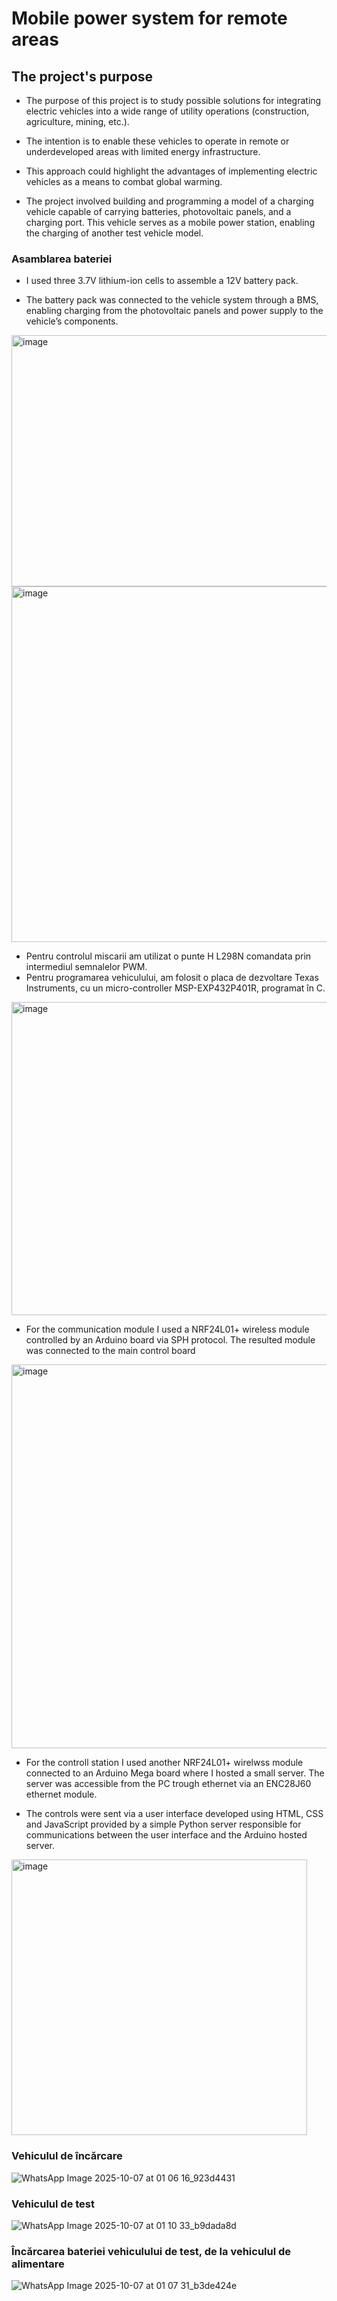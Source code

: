 # Mobile power system for remote areas

## The project's purpose

* The purpose of this project is to study possible solutions for integrating electric vehicles into a wide range of utility operations (construction, agriculture, mining, etc.).

* The intention is to enable these vehicles to operate in remote or underdeveloped areas with limited energy infrastructure.

* This approach could highlight the advantages of implementing electric vehicles as a means to combat global warming.

* The project involved building and programming a model of a charging vehicle capable of carrying batteries, photovoltaic panels, and a charging port. This vehicle serves as a mobile power station, enabling the charging of another test vehicle model.

### Asamblarea bateriei

* I used three 3.7V lithium-ion cells to assemble a 12V battery pack.

* The battery pack was connected to the vehicle system through a BMS, enabling charging from the photovoltaic panels and power supply to the vehicle’s components.

<img width="645" height="402" alt="image" margin="auto" src="https://github.com/user-attachments/assets/e9646983-35a1-4cc7-8804-a6f2818496e7" />
<img width="724" height="569" alt="image" src="https://github.com/user-attachments/assets/ca2100ab-5960-4206-860f-aab99be8a98b" />


* Pentru controlul miscarii am utilizat o punte H L298N comandata prin intermediul semnalelor PWM.
* Pentru programarea vehiculului, am folosit o placa de dezvoltare Texas Instruments, cu un micro-controller MSP-EXP432P401R, programat în C.
  
<img width="674" height="501" alt="image" src="https://github.com/user-attachments/assets/b5e43e4a-448e-4b9d-a211-225762167861" />

* For the communication module I used a NRF24L01+ wireless module controlled by an Arduino board via SPH protocol. The resulted module was connected to the main control board   
<img width="530" height="614" alt="image" src="https://github.com/user-attachments/assets/c7b1137a-373e-4deb-80e0-4debf06c95ae" />

* For the controll station I used another NRF24L01+ wirelwss module connected to an Arduino Mega board where I hosted a small server. The server was accessible from the PC trough ethernet via an ENC28J60 ethernet module.
  
* The controls were sent via a user interface developed using HTML, CSS and JavaScript provided by a simple Python server responsible for communications between the user interface and the Arduino hosted server.
<img width="473" height="441" alt="image" src="https://github.com/user-attachments/assets/ca096445-46d7-4838-99dd-ec7987893a6c" />

### Vehiculul de încărcare
![WhatsApp Image 2025-10-07 at 01 06 16_923d4431](https://github.com/user-attachments/assets/4d7e7d23-a5a9-4fc7-97b5-e802a245a98e)

### Vehiculul de test
![WhatsApp Image 2025-10-07 at 01 10 33_b9dada8d](https://github.com/user-attachments/assets/706166ab-1139-43b9-9bf0-2e8f77d25b51)

### Încărcarea bateriei vehiculului de test, de la vehiculul de alimentare
![WhatsApp Image 2025-10-07 at 01 07 31_b3de424e](https://github.com/user-attachments/assets/7d719a23-547b-4d57-a0ef-accb63a7864d)










